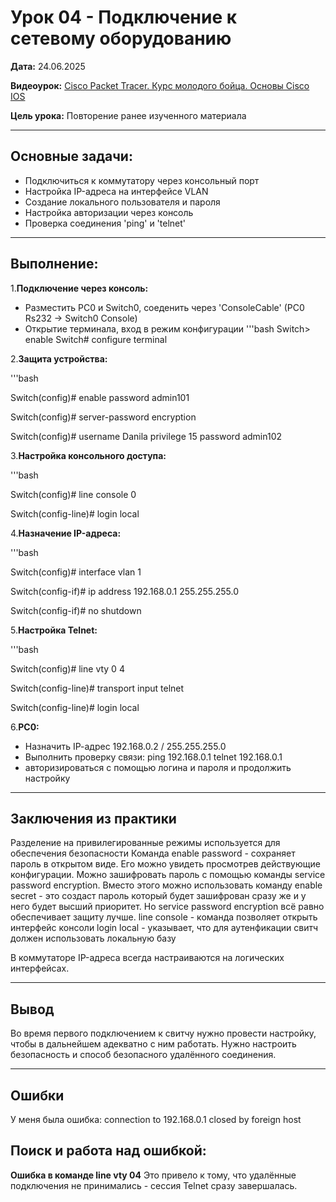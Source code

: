 # Урок 04 - Подключение к сетевому оборудованию

**Дата:** 24.06.2025

**Видеоурок:** [Cisco Packet Tracer. Курс молодого бойца. Основы Cisco IOS](https://vkvideo.ru/playlist/-32477510_12/video-32477510_456239184)

**Цель урока:** Повторение ранее изученного материала

---

## Основные задачи:  
- Подключиться к коммутатору через консольный порт
- Настройка IP-адреса на интерфейсе VLAN
- Создание локального пользователя и пароля
- Настройка авторизации через консоль
- Проверка соединения 'ping' и 'telnet'

---

## Выполнение:

1.**Подключение через консоль:**
- Разместить PC0 и Switch0, соеденить через 'ConsoleCable' (PC0 Rs232 -> Switch0 Console)
- Открытие терминала, вход в режим конфигурации
'''bash
Switch> enable
Switch# configure terminal

2.**Защита устройства:**

 '''bash

Switch(config)# enable password admin101

Switch(config)# server-password encryption

Switch(config)# username Danila privilege 15 password admin102

3.**Настройка консольного доступа:**

'''bash

Switch(config)# line console 0

Switch(config-line)# login local

4.**Назначение IP-адреса:**

'''bash

Switch(config)# interface vlan 1

Switch(config-if)# ip address 192.168.0.1 255.255.255.0

Switch(config-if)# no shutdown

5.**Настройка Telnet:**

'''bash

Switch(config)# line vty 0 4

Switch(config-line)# transport input telnet

Switch(config-line)# login local


6.**PC0:**
- Назначить IP-aдрес 192.168.0.2 / 255.255.255.0
- Выполнить проверку связи:
ping 192.168.0.1
telnet 192.168.0.1
- авторизироваться с помощью логина и пароля и продолжить настройку

---

## Заключения из практики
Разделение на привилегированные режимы используется для обеспечения безопасности
Команда enable password - сохраняет пароль в открытом виде. Его можно увидеть просмотрев действующие конфигурации. Можно зашифровать пароль с помощью команды service password encryption.
Вместо этого можно использовать команду enable secret - это создаст пароль который будет зашифрован сразу же и у него будет высший приоритет. Но service password encryption всё равно обеспечивает защиту лучше.
line console - команда позволяет открыть интерфейс консоли
login local - указывает, что для аутенфикации свитч должен использовать локальную базу

В коммутаторе IP-адреса всегда настраиваются на логических интерфейсах.

---

## Вывод
Во время первого подключением к свитчу нужно провести настройку, чтобы в дальнейшем адекватно с ним работать. Нужно настроить безопасность и способ безопасного удалённого соединения. 

---

## Ошибки
У меня была ошибка: connection to 192.168.0.1 closed by foreign host

## Поиск и работа над ошибкой: 
**Ошибка в команде line vty 04**
Это привело к тому, что удалённые подключения не принимались - сессия Telnet сразу завершалась.